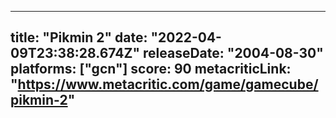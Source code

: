 
---
title: "Pikmin 2"
date: "2022-04-09T23:38:28.674Z"
releaseDate: "2004-08-30"
platforms: ["gcn"]
score: 90
metacriticLink: "https://www.metacritic.com/game/gamecube/pikmin-2"
---
